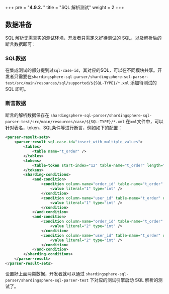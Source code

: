 +++
pre = "<b>4.9.2. </b>"
title = "SQL 解析测试"
weight = 2
+++

## 数据准备

SQL 解析无需真实的测试环境，开发者只需定义好待测试的 SQL，以及解析后的断言数据即可：

### SQL数据

在集成测试的部分提到过`sql-case-id`，其对应的SQL，可以在不同模块共享。开发者只需要在`shardingsphere-sql-parser/shardingsphere-sql-parser-test/src/main/resources/sql/supported/${SQL-TYPE}/*.xml` 添加待测试的 SQL 即可。

### 断言数据

断言的解析数据保存在 `shardingsphere-sql-parser/shardingsphere-sql-parser-test/src/main/resources/case/${SQL-TYPE}/*.xml`
在`xml`文件中，可以针对表名，token，SQL条件等进行断言，例如如下的配置：

```xml
<parser-result-sets>
    <parser-result sql-case-id="insert_with_multiple_values">
        <tables>
            <table name="t_order" />
        </tables>
        <tokens>
            <table-token start-index="12" table-name="t_order" length="7" />
        </tokens>
        <sharding-conditions>
            <and-condition>
                <condition column-name="order_id" table-name="t_order" operator="EQUAL">
                    <value literal="1" type="int" />
                </condition>
                <condition column-name="user_id" table-name="t_order" operator="EQUAL">
                    <value literal="1" type="int" />
                </condition>
            </and-condition>
            <and-condition>
                <condition column-name="order_id" table-name="t_order" operator="EQUAL">
                    <value literal="2" type="int" />
                </condition>
                <condition column-name="user_id" table-name="t_order" operator="EQUAL">
                    <value literal="2" type="int" />
                </condition>
            </and-condition>
        </sharding-conditions>
    </parser-result>
</parser-result-sets>
```

设置好上面两类数据，开发者就可以通过 `shardingsphere-sql-parser/shardingsphere-sql-parser-test` 下对应的测试引擎启动 SQL 解析的测试了。
